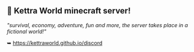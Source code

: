 

## 🌟 **Kettra World minecraft server!**

_"survival, economy, adventure, fun and more, the server takes place in a fictional world!"_  

    
➥ https://kettraworld.github.io/discord
